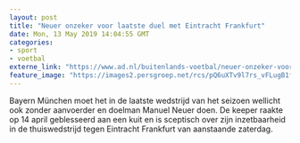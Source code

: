 ```yaml
---
layout: post
title: "Neuer onzeker voor laatste duel met Eintracht Frankfurt"
date: Mon, 13 May 2019 14:04:55 GMT
categories: 
- sport 
- voetbal 
externe_link: "https://www.ad.nl/buitenlands-voetbal/neuer-onzeker-voor-laatste-duel-met-eintracht-frankfurt~ac15f01e/"
feature_image: "https://images2.persgroep.net/rcs/pQ6uXTv9l7rs_vFLugB1fi1U5BE/diocontent/145584612/_fitwidth/400/?appId=21791a8992982cd8da851550a453bd7f&quality=0.7"
---
```


Bayern München moet het in de laatste wedstrijd van het seizoen wellicht ook zonder aanvoerder en doelman Manuel Neuer doen. De keeper raakte op 14 april geblesseerd aan een kuit en is sceptisch over zijn inzetbaarheid in de thuiswedstrijd tegen Eintracht Frankfurt van aanstaande zaterdag.
